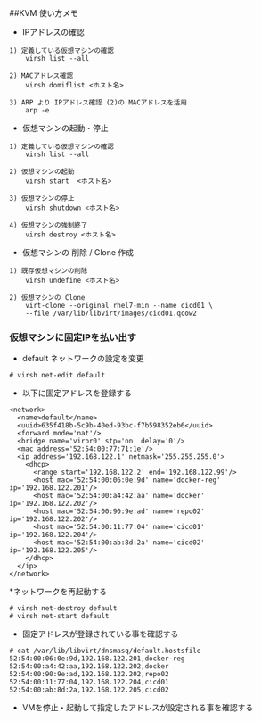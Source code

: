 ##KVM 使い方メモ

* IPアドレスの確認

~~~
1) 定義している仮想マシンの確認
	virsh list --all
	
2) MACアドレス確認
	virsh domiflist <ホスト名>

3) ARP より IPアドレス確認 (2)の MACアドレスを活用
	arp -e
~~~

* 仮想マシンの起動・停止

~~~
1) 定義している仮想マシンの確認
	virsh list --all

2) 仮想マシンの起動
	virsh start  <ホスト名>

3) 仮想マシンの停止
	virsh shutdown <ホスト名>

4) 仮想マシンの強制終了
	virsh destroy <ホスト名>
~~~

* 仮想マシンの 削除 / Clone 作成

~~~
1) 既存仮想マシンの削除
	virsh undefine <ホスト名>

2) 仮想マシンの Clone
	virt-clone --original rhel7-min --name cicd01 \
	--file /var/lib/libvirt/images/cicd01.qcow2
~~~

### 仮想マシンに固定IPを払い出す
* default ネットワークの設定を変更

~~~
# virsh net-edit default
~~~

* <dhcp> 以下に固定アドレスを登録する

~~~
<network>
  <name>default</name>
  <uuid>635f418b-5c9b-40ed-93bc-f7b598352eb6</uuid>
  <forward mode='nat'/>
  <bridge name='virbr0' stp='on' delay='0'/>
  <mac address='52:54:00:77:71:1e'/>
  <ip address='192.168.122.1' netmask='255.255.255.0'>
    <dhcp>
      <range start='192.168.122.2' end='192.168.122.99'/>
      <host mac='52:54:00:06:0e:9d' name='docker-reg' ip='192.168.122.201'/>
      <host mac='52:54:00:a4:42:aa' name='docker' ip='192.168.122.202'/>
      <host mac='52:54:00:90:9e:ad' name='repo02' ip='192.168.122.202'/>
      <host mac='52:54:00:11:77:04' name='cicd01' ip='192.168.122.204'/>
      <host mac='52:54:00:ab:8d:2a' name='cicd02' ip='192.168.122.205'/>
    </dhcp>
  </ip>
</network>
~~~

*ネットワークを再起動する

~~~
# virsh net-destroy default
# virsh net-start default
~~~

* 固定アドレスが登録されている事を確認する

~~~
# cat /var/lib/libvirt/dnsmasq/default.hostsfile
52:54:00:06:0e:9d,192.168.122.201,docker-reg
52:54:00:a4:42:aa,192.168.122.202,docker
52:54:00:90:9e:ad,192.168.122.202,repo02
52:54:00:11:77:04,192.168.122.204,cicd01
52:54:00:ab:8d:2a,192.168.122.205,cicd02
~~~

* VMを停止・起動して指定したアドレスが設定される事を確認する

